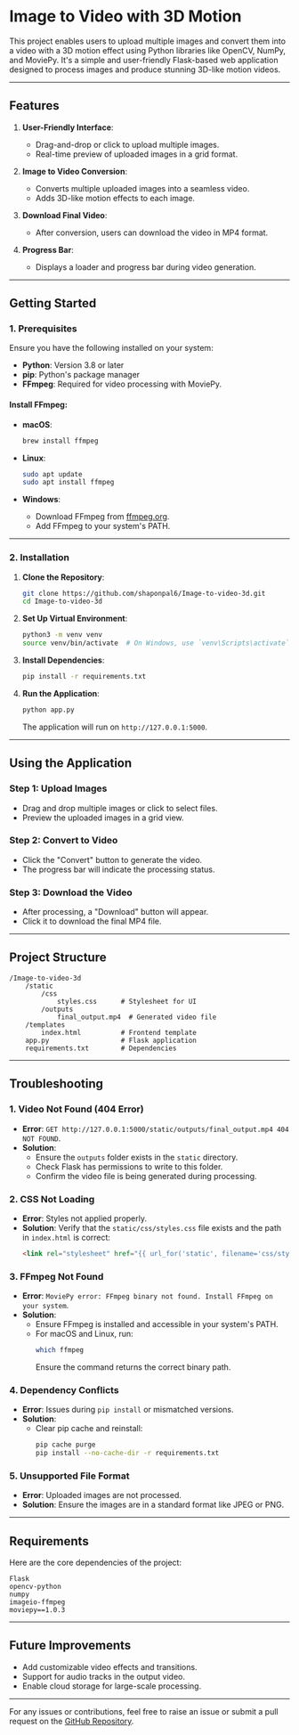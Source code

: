 # **Image to Video with 3D Motion**

This project enables users to upload multiple images and convert them into a video with a 3D motion effect using Python libraries like OpenCV, NumPy, and MoviePy. It's a simple and user-friendly Flask-based web application designed to process images and produce stunning 3D-like motion videos.

---

## **Features**

1. **User-Friendly Interface**:
   - Drag-and-drop or click to upload multiple images.
   - Real-time preview of uploaded images in a grid format.

2. **Image to Video Conversion**:
   - Converts multiple uploaded images into a seamless video.
   - Adds 3D-like motion effects to each image.

3. **Download Final Video**:
   - After conversion, users can download the video in MP4 format.

4. **Progress Bar**:
   - Displays a loader and progress bar during video generation.

---

## **Getting Started**

### **1. Prerequisites**

Ensure you have the following installed on your system:

- **Python**: Version 3.8 or later
- **pip**: Python's package manager
- **FFmpeg**: Required for video processing with MoviePy.

#### Install FFmpeg:

- **macOS**:
  ```bash
  brew install ffmpeg
  ```

- **Linux**:
  ```bash
  sudo apt update
  sudo apt install ffmpeg
  ```

- **Windows**:
  - Download FFmpeg from [ffmpeg.org](https://ffmpeg.org/download.html).
  - Add FFmpeg to your system's PATH.

---

### **2. Installation**

1. **Clone the Repository**:
   ```bash
   git clone https://github.com/shaponpal6/Image-to-video-3d.git
   cd Image-to-video-3d
   ```

2. **Set Up Virtual Environment**:
   ```bash
   python3 -m venv venv
   source venv/bin/activate  # On Windows, use `venv\Scripts\activate`
   ```

3. **Install Dependencies**:
   ```bash
   pip install -r requirements.txt
   ```

4. **Run the Application**:
   ```bash
   python app.py
   ```

   The application will run on `http://127.0.0.1:5000`.

---

## **Using the Application**

### **Step 1: Upload Images**
- Drag and drop multiple images or click to select files.
- Preview the uploaded images in a grid view.

### **Step 2: Convert to Video**
- Click the "Convert" button to generate the video.
- The progress bar will indicate the processing status.

### **Step 3: Download the Video**
- After processing, a "Download" button will appear.
- Click it to download the final MP4 file.

---

## **Project Structure**

```
/Image-to-video-3d
    /static
        /css
            styles.css      # Stylesheet for UI
        /outputs
            final_output.mp4  # Generated video file
    /templates
        index.html          # Frontend template
    app.py                  # Flask application
    requirements.txt        # Dependencies
```

---

## **Troubleshooting**

### **1. Video Not Found (404 Error)**
   - **Error**: `GET http://127.0.0.1:5000/static/outputs/final_output.mp4 404 NOT FOUND`.
   - **Solution**:
     - Ensure the `outputs` folder exists in the `static` directory.
     - Check Flask has permissions to write to this folder.
     - Confirm the video file is being generated during processing.

### **2. CSS Not Loading**
   - **Error**: Styles not applied properly.
   - **Solution**: Verify that the `static/css/styles.css` file exists and the path in `index.html` is correct:
     ```html
     <link rel="stylesheet" href="{{ url_for('static', filename='css/styles.css') }}">
     ```

### **3. FFmpeg Not Found**
   - **Error**: `MoviePy error: FFmpeg binary not found. Install FFmpeg on your system`.
   - **Solution**:
     - Ensure FFmpeg is installed and accessible in your system's PATH.
     - For macOS and Linux, run:
       ```bash
       which ffmpeg
       ```
       Ensure the command returns the correct binary path.

### **4. Dependency Conflicts**
   - **Error**: Issues during `pip install` or mismatched versions.
   - **Solution**:
     - Clear pip cache and reinstall:
       ```bash
       pip cache purge
       pip install --no-cache-dir -r requirements.txt
       ```

### **5. Unsupported File Format**
   - **Error**: Uploaded images are not processed.
   - **Solution**: Ensure the images are in a standard format like JPEG or PNG.

---

## **Requirements**

Here are the core dependencies of the project:
```
Flask
opencv-python
numpy
imageio-ffmpeg
moviepy==1.0.3
```

---

## **Future Improvements**
- Add customizable video effects and transitions.
- Support for audio tracks in the output video.
- Enable cloud storage for large-scale processing.

---

For any issues or contributions, feel free to raise an issue or submit a pull request on the [GitHub Repository](https://github.com/shaponpal6/Image-to-video-3d).